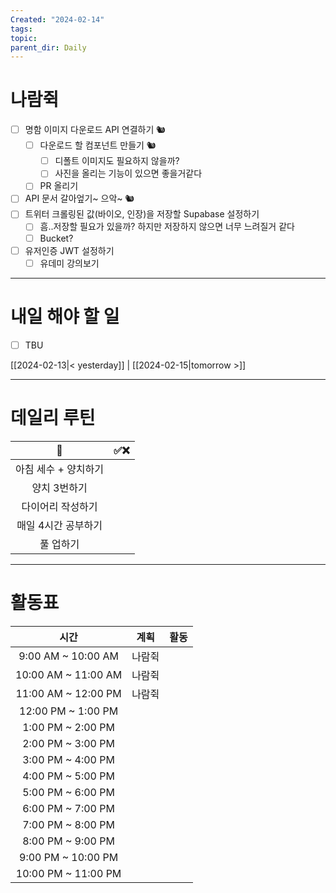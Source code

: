 ```yaml
---
Created: "2024-02-14"
tags: 
topic: 
parent_dir: Daily
---
```

# 나람쥑
- [ ] 명함 이미지 다운로드 API 연결하기 🐿️
    - [ ] 다운로드 할 컴포넌트 만들기 🐿️
        - [ ] 디폴트 이미지도 필요하지 않을까?
        - [ ] 사진을 올리는 기능이 있으면 좋을거같다
    - [ ] PR 올리기
- [ ] API 문서 갈아엎기~ 으악~ 🐿️
- [ ] 트위터 크롤링된 값(바이오, 인장)을 저장할 Supabase 설정하기
    - [ ] 흠..저장할 필요가 있을까? 하지만 저장하지 않으면 너무 느려질거 같다
    - [ ] Bucket?
- [ ] 유저인증 JWT 설정하기
    - [ ] 유데미 강의보기

----
# 내일 해야 할 일
- [ ] TBU 
  
[[2024-02-13|< yesterday]] | [[2024-02-15|tomorrow >]]  
  
---  
# 데일리 루틴
|         🐣          | ✅❌    |
|:-------------------:|:---:|
|    아침 세수 + 양치하기    |     |
|    양치 3번하기     |     |
|  다이어리 작성하기  |     |
| 매일 4시간 공부하기 |     |
|      풀 업하기      |     |

----
# 활동표
| 시간 | 계획 | 활동 |
| :--: | :--: | ---- |
| 9:00 AM ~ 10:00 AM | 나람쥑 |  |
| 10:00 AM ~ 11:00 AM | 나람쥑 |  |
| 11:00 AM ~ 12:00 PM | 나람쥑 |  |
| 12:00 PM ~ 1:00 PM |  |  |
| 1:00 PM ~ 2:00 PM |  |  |
| 2:00 PM ~ 3:00 PM |  |  |
| 3:00 PM ~ 4:00 PM |  |  |
| 4:00 PM ~ 5:00 PM |  |  |
| 5:00 PM ~ 6:00 PM |  |  |
| 6:00 PM ~ 7:00 PM |  |  |
| 7:00 PM ~ 8:00 PM |  |  |
| 8:00 PM ~ 9:00 PM |  |  |
| 9:00 PM ~ 10:00 PM |  |  |
| 10:00 PM ~ 11:00 PM |  |  |

